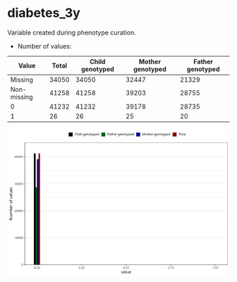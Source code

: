 # diabetes_3y
Variable created during phenotype curation.
- Number of values:

| Value | Total | Child genotyped | Mother genotyped | Father genotyped |
| ----- | ----- | --------------- | ---------------- | ---------------- |
| Missing | 34050 | 34050 | 32447 | 21329 |
| Non-missing | 41258 | 41258 | 39203 | 28755 |
| 0 | 41232 | 41232 | 39178 | 28735 |
| 1 | 26 | 26 | 25 | 20 |



![](diabetes_3y_n.png)



